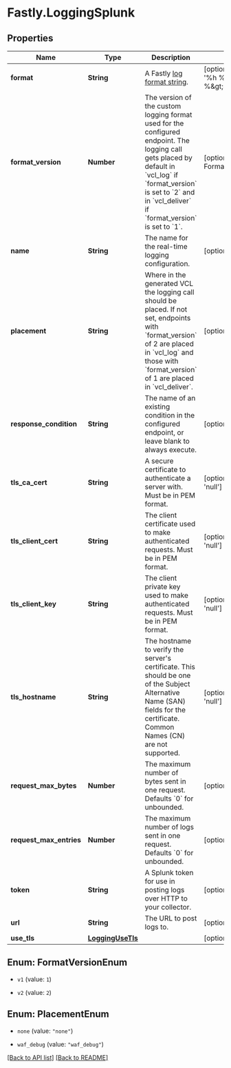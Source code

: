 # Fastly.LoggingSplunk

## Properties

Name | Type | Description | Notes
------------ | ------------- | ------------- | -------------
**format** | **String** | A Fastly [log format string](https://docs.fastly.com/en/guides/custom-log-formats). | [optional] [default to &#39;%h %l %u %t &quot;%r&quot; %&amp;gt;s %b&#39;]
**format_version** | **Number** | The version of the custom logging format used for the configured endpoint. The logging call gets placed by default in &#x60;vcl_log&#x60; if &#x60;format_version&#x60; is set to &#x60;2&#x60; and in &#x60;vcl_deliver&#x60; if &#x60;format_version&#x60; is set to &#x60;1&#x60;.   | [optional] [default to FormatVersionEnum.v2]
**name** | **String** | The name for the real-time logging configuration. | [optional] 
**placement** | **String** | Where in the generated VCL the logging call should be placed. If not set, endpoints with &#x60;format_version&#x60; of 2 are placed in &#x60;vcl_log&#x60; and those with &#x60;format_version&#x60; of 1 are placed in &#x60;vcl_deliver&#x60;.  | [optional] 
**response_condition** | **String** | The name of an existing condition in the configured endpoint, or leave blank to always execute. | [optional] 
**tls_ca_cert** | **String** | A secure certificate to authenticate a server with. Must be in PEM format. | [optional] [default to &#39;null&#39;]
**tls_client_cert** | **String** | The client certificate used to make authenticated requests. Must be in PEM format. | [optional] [default to &#39;null&#39;]
**tls_client_key** | **String** | The client private key used to make authenticated requests. Must be in PEM format. | [optional] [default to &#39;null&#39;]
**tls_hostname** | **String** | The hostname to verify the server&#39;s certificate. This should be one of the Subject Alternative Name (SAN) fields for the certificate. Common Names (CN) are not supported. | [optional] [default to &#39;null&#39;]
**request_max_bytes** | **Number** | The maximum number of bytes sent in one request. Defaults &#x60;0&#x60; for unbounded. | [optional] [default to 0]
**request_max_entries** | **Number** | The maximum number of logs sent in one request. Defaults &#x60;0&#x60; for unbounded. | [optional] [default to 0]
**token** | **String** | A Splunk token for use in posting logs over HTTP to your collector. | [optional] 
**url** | **String** | The URL to post logs to. | [optional] 
**use_tls** | [**LoggingUseTls**](LoggingUseTls.md) |  | [optional] 



## Enum: FormatVersionEnum


* `v1` (value: `1`)

* `v2` (value: `2`)





## Enum: PlacementEnum


* `none` (value: `"none"`)

* `waf_debug` (value: `"waf_debug"`)





[[Back to API list]](../../README.md#endpoints) [[Back to README]](../../README.md)
